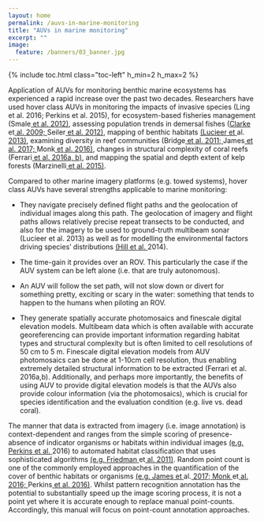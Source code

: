 ```yaml
---
layout: home
permalink: /auvs-in-marine-monitoring
title: "AUVs in marine monitoring"
excerpt: ""
image:
  feature: /banners/03_banner.jpg
---
```

{% include toc.html class="toc-left" h_min=2 h_max=2 %}

Application of AUVs for monitoring benthic marine ecosystems has experienced a rapid increase over the past two decades. Researchers have used hover class AUVs in monitoring the impacts of invasive species (Ling et al. 2016; Perkins et al. 2015), for ecosystem-based fisheries management (Smale[ et](https://paperpile.com/c/ymogqX/J3Y7)[ al.](https://paperpile.com/c/ymogqX/J3Y7)[ 2012)](https://paperpile.com/c/ymogqX/J3Y7), assessing population trends in demersal fishes ([Clarke](https://paperpile.com/c/ymogqX/BV8s+onCR)[ ](https://paperpile.com/c/ymogqX/BV8s+onCR)et[ al.](https://paperpile.com/c/ymogqX/BV8s+onCR)[ 2009;](https://paperpile.com/c/ymogqX/BV8s+onCR)[ ](https://paperpile.com/c/ymogqX/BV8s+onCR)Seiler[ et](https://paperpile.com/c/ymogqX/BV8s+onCR)[ al.](https://paperpile.com/c/ymogqX/BV8s+onCR)[ 2012)](https://paperpile.com/c/ymogqX/BV8s+onCR), mapping of benthic habitats [(Lucieer](https://paperpile.com/c/ymogqX/4BU2)[ et](https://paperpile.com/c/ymogqX/4BU2)[ ](https://paperpile.com/c/ymogqX/4BU2)al.[ 2013)](https://paperpile.com/c/ymogqX/4BU2), examining diversity in reef communities (Bridge[ et](https://paperpile.com/c/ymogqX/baua+o2IH+wL1G)[ al.](https://paperpile.com/c/ymogqX/baua+o2IH+wL1G)[ 2011;](https://paperpile.com/c/ymogqX/baua+o2IH+wL1G)[ ](https://paperpile.com/c/ymogqX/baua+o2IH+wL1G)James[ et](https://paperpile.com/c/ymogqX/baua+o2IH+wL1G)[ al.](https://paperpile.com/c/ymogqX/baua+o2IH+wL1G)[ 2017;](https://paperpile.com/c/ymogqX/baua+o2IH+wL1G)[ ](https://paperpile.com/c/ymogqX/baua+o2IH+wL1G)Monk[ et](https://paperpile.com/c/ymogqX/baua+o2IH+wL1G)[ al.](https://paperpile.com/c/ymogqX/baua+o2IH+wL1G)[ 2016)](https://paperpile.com/c/ymogqX/baua+o2IH+wL1G), changes in structural complexity of coral reefs (Ferrari[ et](https://paperpile.com/c/ymogqX/rpiK)[ al.](https://paperpile.com/c/ymogqX/rpiK)[ 2016a, b)](https://paperpile.com/c/ymogqX/rpiK), and mapping the spatial and depth extent of kelp forests (Marzinelli[ et](https://paperpile.com/c/ymogqX/eRHd)[ al.](https://paperpile.com/c/ymogqX/eRHd)[ 2015)](https://paperpile.com/c/ymogqX/eRHd).

Compared to other marine imagery platforms (e.g. towed systems), hover class AUVs have several strengths applicable to marine monitoring: 

* They navigate precisely defined flight paths and the geolocation of individual images along this path. The geolocation of imagery and flight paths allows relatively precise repeat transects to be conducted, and also for the imagery to be used to ground-truth multibeam sonar (Lucieer et al. 2013) as well as for modelling the environmental factors driving species’ distributions [(Hill](https://paperpile.com/c/ymogqX/WLRh)[ et](https://paperpile.com/c/ymogqX/WLRh)[ al.](https://paperpile.com/c/ymogqX/WLRh)[ ](https://paperpile.com/c/ymogqX/WLRh)2014).  

* The time-gain it provides over an ROV. This particularly the case if the AUV system can be left alone (i.e. that are truly autonomous).

* An AUV will follow the set path, will not slow down or divert for something pretty, exciting or scary in the water: something that tends to happen to the humans when piloting an ROV.

* They generate spatially accurate photomosaics and finescale digital elevation models. Multibeam data which is often available with accurate georeferencing can provide important information regarding habitat types and structural complexity but is often limited to cell resolutions of 50 cm to 5 m. Finescale digital elevation models from AUV photomosaics can be done at 1-10cm cell resolution, thus enabling extremely detailed structural information to be extracted (Ferrari et al. 2016a,b). Additionally, and perhaps more importantly, the benefits of using AUV to provide digital elevation models is that the AUVs also provide colour information (via the photomosaics), which is crucial for species identification and the evaluation condition (e.g. live vs. dead coral).

The manner that data is extracted from imagery (i.e. image annotation) is context-dependent and ranges from the simple scoring of presence-absence of indicator organisms or habitats within individual images [(e.g.](https://paperpile.com/c/ymogqX/MtGn)[ Perkins](https://paperpile.com/c/ymogqX/MtGn)[ et](https://paperpile.com/c/ymogqX/MtGn)[ al.](https://paperpile.com/c/ymogqX/MtGn)[ ](https://paperpile.com/c/ymogqX/MtGn)2016) to automated habitat classification that uses sophisticated algorithms [(e.g.](https://paperpile.com/c/ymogqX/P1Bg)[ Friedman](https://paperpile.com/c/ymogqX/P1Bg)[ ](https://paperpile.com/c/ymogqX/P1Bg)et[ al.](https://paperpile.com/c/ymogqX/P1Bg)[ 2011)](https://paperpile.com/c/ymogqX/P1Bg). Random point count is one of the commonly employed approaches in the quantification of the cover of benthic habitats or organisms [(e.g.](https://paperpile.com/c/ymogqX/o2IH+wL1G+MtGn)[ James](https://paperpile.com/c/ymogqX/o2IH+wL1G+MtGn)[ et](https://paperpile.com/c/ymogqX/o2IH+wL1G+MtGn)[ ](https://paperpile.com/c/ymogqX/o2IH+wL1G+MtGn)al.[ 2017;](https://paperpile.com/c/ymogqX/o2IH+wL1G+MtGn)[ Monk](https://paperpile.com/c/ymogqX/o2IH+wL1G+MtGn)[ ](https://paperpile.com/c/ymogqX/o2IH+wL1G+MtGn)et[ al.](https://paperpile.com/c/ymogqX/o2IH+wL1G+MtGn)[ 2016;](https://paperpile.com/c/ymogqX/o2IH+wL1G+MtGn)[ ](https://paperpile.com/c/ymogqX/o2IH+wL1G+MtGn)Perkins[ et](https://paperpile.com/c/ymogqX/o2IH+wL1G+MtGn)[ al.](https://paperpile.com/c/ymogqX/o2IH+wL1G+MtGn)[ 2016)](https://paperpile.com/c/ymogqX/o2IH+wL1G+MtGn). Whilst pattern recognition annotation has the potential to substantially speed up the image scoring process, it is not a point yet where it is accurate enough to replace manual point-counts. Accordingly, this manual will focus on point-count annotation approaches.
